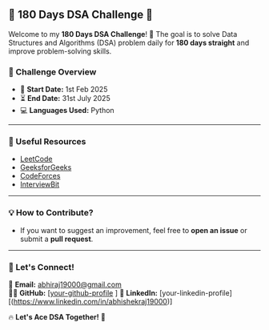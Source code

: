 ## 📌 180 Days DSA Challenge 🚀

Welcome to my **180 Days DSA Challenge**! 🎯 The goal is to solve Data Structures and Algorithms (DSA) problem daily for **180 days straight** and improve problem-solving skills.

### 📖 Challenge Overview  
- 🏁 **Start Date:** 1st Feb 2025  
- ⏳ **End Date:** 31st July 2025  
- 💻 **Languages Used:** Python  

---

### 🔗 Useful Resources
- [LeetCode](https://leetcode.com/)
- [GeeksforGeeks](https://www.geeksforgeeks.org/)
- [CodeForces](https://codeforces.com/)
- [InterviewBit](https://www.interviewbit.com/)

---

### 💡 How to Contribute?
- If you want to suggest an improvement, feel free to **open an issue** or submit a **pull request**.

---

### 🚀 Let's Connect!  
📩 **Email:** abhiraj19000@gmail.com  
👨‍💻 **GitHub:** [[your-github-profile](https://github.com/Abhishek19000) ]
💼 **LinkedIn:** [your-linkedin-profile][(https://www.linkedin.com/in/abhishekraj19000)]  

🔥 **Let's Ace DSA Together!** 💪


